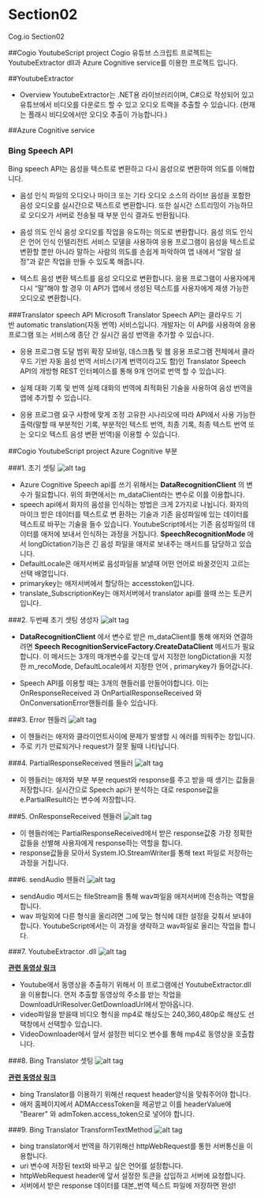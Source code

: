 # Section02
Cog.io Section02

##Cogio YoutubeScript project
Cogio 유튜브 스크립트 프로젝트는 YoutubeExtractor dll과 Azure Cognitive service를 이용한 프로젝트 입니다.

##YoutubeExtractor
 - Overview
 YoutubeExtractor는 .NET용 라이브러리이며, C#으로 작성되어 있고 유튜브에서 비디오를 다운로드 할 수 있고 오디오 트랙을 추출할 수 있습니다. (현재는 플래시 비디오에서만 오디오 추출이 가능합니다.)

##Azure Cognitive service

### Bing Speech API
 Bing speech API는 음성을 텍스트로 변환하고 다시 음성으로 변환하여 의도를 이해합니다.

 - 음성 인식
 파일의 오디오나 마이크 또는 기타 오디오 소스의 라이브 음성을 포함한 음성 오디오를 실시간으로 텍스트로 변환합니다. 또한 실시간 스트리밍이 가능하므로 오디오가 서버로 전송될 때 부분 인식 결과도 반환됩니다.

 - 음성 의도 인식
 음성 오디오를 작업을 유도하는 의도로 변환합니다. 음성 의도 인식은 언어 인식 인텔리전트 서비스 모델을 사용하여 응용 프로그램이 음성을 텍스트로 변환할 뿐만 아니라 말하는 사람의 의도를 손쉽게 파악하여 앱 내에서 “알람 설정”과 같은 작업을 만들 수 있도록 해줍니다.

 - 텍스트 음성 변환
 텍스트를 음성 오디오로 변환합니다. 응용 프로그램이 사용자에게 다시 “말”해야 할 경우 이 API가 앱에서 생성된 텍스트를 사용자에게 재생 가능한 오디오로 변환합니다.

###Translator speech API
Microsoft Translator Speech API는 클라우드 기반 automatic translation(자동 번역) 서비스입니다. 개발자는 이 API를 사용하여 응용 프로그램 또는 서비스에 종단 간 실시간 음성 번역을 추가할 수 있습니다.

- 응용 프로그램 도달 범위 확장
모바일, 데스크톱 및 웹 응용 프로그램 전체에서 클라우드 기반 자동 음성 번역 서비스(기계 번역이라고도 함)인 Translator Speech API의 개방형 REST 인터페이스를 통해 9개 언어로 번역 할 수 있습니다.

- 실제 대화 기록 및 번역
실제 대화의 번역에 최적화된 기술을 사용하여 음성 번역을 앱에 추가할 수 있습니다.

- 응용 프로그램 요구 사항에 맞게 조정
고유한 시나리오에 따라 API에서 사용 가능한 출력(말할 때 부분적인 기록, 부분적인 텍스트 번역, 최종 기록, 최종 텍스트 번역 또는 오디오 텍스트 음성 변환 번역)을 이용할 수 있습니다.






##Cogio YoutubeScript project Azure Cognitive 부분

###1. 초기 셋팅
![alt tag](https://github.com/cog-io/Section02/blob/master/picture/initialize.PNG)

- Azure Cognitive Speech api를 쓰기 위해서는 **DataRecognitionClient** 의 변수가 필요합니다.
 위의 화면에서는 m_dataClient라는 변수로 이를 이용합니다.
- speech api에서 화자의 음성을 인식하는 방법은 크게 2가지로 나뉩니다. 화자의 마이크 받은 데이터를 텍스트로 변 환하는 기술과 기존 음성파일에 있는 데이터를 텍스트로 바꾸는 기술을 들수 있습니다. YoutubeScript에서는 기존 음성파일의 데이터를 애저에 보내서 인식하는 과정을 거칩니다. **SpeechRecognitionMode** 에서 longDictation기능은 긴 음성 파일을 애저로 보내주는 매서드를 담당하고 있습니다.
- DefaultLocale은 애저서버로 음성파일을 보낼때 어떤 언어로 바꿀것인지 고르는 선택 배열입니다.
- primarykey는 애저서버에서 할당하는 accesstoken입니다.
- translate_SubscriptionKey는 애저서버에서 translator api를 쓸때 쓰는 토큰키입니다.

###2. 두번째 초기 셋팅 생성자
![alt tag](https://github.com/cog-io/Section02/blob/master/picture/2.PNG)

-  **DataRecognitionClient** 에서 변수로 받은 m_dataClient를 통해 애저와 연결하려면 **Speech
RecognitionServiceFactory.CreateDataClient** 메서드가 필요합니다. 이 메서드는 3개의 매개변수를 갖는데 앞서 지정한 longDictation을 지정한 m_recoMode, DefaultLocale에서 지정한 언어 , primarykey가 들어갑니다.

- Speech API를 이용할 때는 3개의 핸들러를 만들어야합니다. 이는 OnResponseReceived 과 OnPartialResponseReceived 와 OnConversationError핸들러를 들수 있습니다.

###3. Error 헨들러
![alt tag](https://github.com/cog-io/Section02/blob/master/picture/3(errorhandler).PNG)

- 이 헨들러는 애저와 클라이언트사이에 문제가 발생할 시 에러를 띄워주는 창입니다.
- 주로 키가 만료되거나 request가 잘못 될때 나타납니다.

###4. PartialResponseReceived 헨들러
![alt tag](https://github.com/cog-io/Section02/blob/master/picture/4(partialResponse).PNG)

- 이 헨들러는 애저와 부분 부분 request와 response를 주고 받을 때 생기는 값들을 저장합니다.
  실시간으로 Speech api가 분석하는 대로 response값을 e.PartialResult라는 변수에 저장합니다.

###5. OnResponseReceived 헨들러
![alt tag](https://github.com/cog-io/Section02/blob/master/picture/5(ResponseReceive).PNG)

- 이 헨들러에는 PartialResponseReceived에서 받은 response값중 가장 정확한 값들을 선별해 사용자에게 response하는 역할을 합니다.
- response값들을 모아서 System.IO.StreamWriter를 통해 text 파일로 저장하는 과정을 거칩니다.

###6. sendAudio 헨들러
![alt tag](https://github.com/cog-io/Section02/blob/master/picture/6(endAudio).PNG)

- sendAudio 메서드는 fileStream을 통해 wav파일을 애저서버에 전송하는 역할을 합니다.
- wav 파일외에 다른 형식을 올리려면 그에 맞는 형식에 대한 설정을 갖춰서 보내야합니다. YoutubeScript에서는 이 과정을 생략하고 wav파일로 올리는 작업을 합니다.

###7. YoutubeExtractor .dll
![alt tag](https://github.com/cog-io/Section02/blob/master/picture/7(Youtubeextractor).PNG)

**[관련 동영상 링크](https://www.youtube.com/watch?v=TnG3urCD_m0)**

- Youtube에서 동영상을 추출하기 위해서 이 프로그램에선 YoutubeExtractor.dll을 이용합니다. 먼저 추출할 동영상의 주소를 받는 작업을 DownloadUrlResolver.GetDownloadUrl에서 받아옵니다.
- video파일을 받을때 비디오 형식을 mp4로 해상도는 240,360,480p로 해상도 선택창에서 선택할수 있습니다.
- VideoDownloader에서 앞서 설정한 비디오 변수를 통해 mp4로 동영상을 호출합니다.

###8. Bing Translator 셋팅
![alt tag](https://github.com/cog-io/Section02/blob/master/picture/9(translatorClick).PNG)

**[관련 동영상 링크](https://www.youtube.com/watch?v=b8etXQB0Sy0)**

- bing Translator를 이용하기 위해선 request header양식을 맞춰주어야 합니다.
- 애저 홈페이지에서 ADMAccessToken을 제공받고 이를 headerValue에  "Bearer" 와 admToken.access_token으로 넣어야 합니다.

###9. Bing Translator TransformTextMethod
![alt tag](https://github.com/cog-io/Section02/blob/master/picture/11(TransformTextMethod).PNG)

- bing translator에서 번역을 하기위해선 httpWebRequest를 통한 서버통신을 이용합니다.
- uri 변수에 저장된 text와 바꾸고 싶은 언어를 설정합니다.
- httpWebRequest header에 앞서 설정한 토큰을 삽입하고 서버에 요청합니다.
- 서버에서 받은 response 데이터를 대본_번역 텍스트 파일에 저장하면 완성!  
